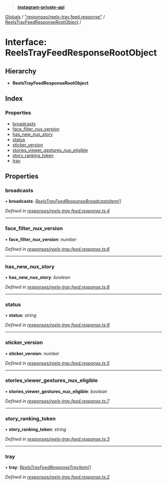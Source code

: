 > **[instagram-private-api](../README.md)**

[Globals](../README.md) / ["responses/reels-tray.feed.response"](../modules/_responses_reels_tray_feed_response_.md) / [ReelsTrayFeedResponseRootObject](_responses_reels_tray_feed_response_.reelstrayfeedresponserootobject.md) /

# Interface: ReelsTrayFeedResponseRootObject

## Hierarchy

* **ReelsTrayFeedResponseRootObject**

## Index

### Properties

* [broadcasts](_responses_reels_tray_feed_response_.reelstrayfeedresponserootobject.md#broadcasts)
* [face_filter_nux_version](_responses_reels_tray_feed_response_.reelstrayfeedresponserootobject.md#face_filter_nux_version)
* [has_new_nux_story](_responses_reels_tray_feed_response_.reelstrayfeedresponserootobject.md#has_new_nux_story)
* [status](_responses_reels_tray_feed_response_.reelstrayfeedresponserootobject.md#status)
* [sticker_version](_responses_reels_tray_feed_response_.reelstrayfeedresponserootobject.md#sticker_version)
* [stories_viewer_gestures_nux_eligible](_responses_reels_tray_feed_response_.reelstrayfeedresponserootobject.md#stories_viewer_gestures_nux_eligible)
* [story_ranking_token](_responses_reels_tray_feed_response_.reelstrayfeedresponserootobject.md#story_ranking_token)
* [tray](_responses_reels_tray_feed_response_.reelstrayfeedresponserootobject.md#tray)

## Properties

###  broadcasts

• **broadcasts**: *[ReelsTrayFeedResponseBroadcastsItem](_responses_reels_tray_feed_response_.reelstrayfeedresponsebroadcastsitem.md)[]*

*Defined in [responses/reels-tray.feed.response.ts:4](https://github.com/dilame/instagram-private-api/blob/e9c516c/src/responses/reels-tray.feed.response.ts#L4)*

___

###  face_filter_nux_version

• **face_filter_nux_version**: *number*

*Defined in [responses/reels-tray.feed.response.ts:6](https://github.com/dilame/instagram-private-api/blob/e9c516c/src/responses/reels-tray.feed.response.ts#L6)*

___

###  has_new_nux_story

• **has_new_nux_story**: *boolean*

*Defined in [responses/reels-tray.feed.response.ts:8](https://github.com/dilame/instagram-private-api/blob/e9c516c/src/responses/reels-tray.feed.response.ts#L8)*

___

###  status

• **status**: *string*

*Defined in [responses/reels-tray.feed.response.ts:9](https://github.com/dilame/instagram-private-api/blob/e9c516c/src/responses/reels-tray.feed.response.ts#L9)*

___

###  sticker_version

• **sticker_version**: *number*

*Defined in [responses/reels-tray.feed.response.ts:5](https://github.com/dilame/instagram-private-api/blob/e9c516c/src/responses/reels-tray.feed.response.ts#L5)*

___

###  stories_viewer_gestures_nux_eligible

• **stories_viewer_gestures_nux_eligible**: *boolean*

*Defined in [responses/reels-tray.feed.response.ts:7](https://github.com/dilame/instagram-private-api/blob/e9c516c/src/responses/reels-tray.feed.response.ts#L7)*

___

###  story_ranking_token

• **story_ranking_token**: *string*

*Defined in [responses/reels-tray.feed.response.ts:3](https://github.com/dilame/instagram-private-api/blob/e9c516c/src/responses/reels-tray.feed.response.ts#L3)*

___

###  tray

• **tray**: *[ReelsTrayFeedResponseTrayItem](_responses_reels_tray_feed_response_.reelstrayfeedresponsetrayitem.md)[]*

*Defined in [responses/reels-tray.feed.response.ts:2](https://github.com/dilame/instagram-private-api/blob/e9c516c/src/responses/reels-tray.feed.response.ts#L2)*